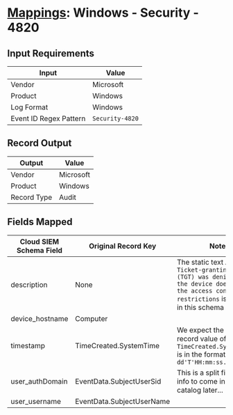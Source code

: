 # [Mappings](README.md): Windows - Security - 4820

## Input Requirements

|Input|Value|
|-----|-----|
|Vendor|Microsoft|
|Product|Windows|
|Log Format|Windows|
|Event ID Regex Pattern|`Security-4820`|

## Record Output

|Output|Value|
|------|-----|
|Vendor|Microsoft|
|Product|Windows|
|Record Type|Audit|

## Fields Mapped

|Cloud SIEM Schema Field|Original Record Key|Notes|
|-----------------------|-------------------|-----|
|description|None|The static text `A Kerberos Ticket-granting-ticket (TGT) was denied because the device does not meet the access control restrictions` is populated in this schema field.|
|device_hostname|Computer||
|timestamp|TimeCreated.SystemTime|We expect the orginal record value of `TimeCreated.SystemTime` is in the format `yyyy-MM-dd'T'HH:mm:ss.SSSSSSSSSZ`|
|user_authDomain|EventData.SubjectUserSid|This is a split field. More info to come in the catalog later...|
|user_username|EventData.SubjectUserName||

